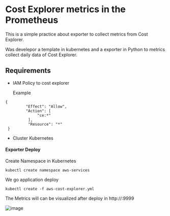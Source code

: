 # Cost Explorer metrics in the Prometheus
 This is a simple practice about exporter to collect metrics from Cost Explorer.
 
 Was develepor a template in kubernetes and a exporter in Python to metrics collect daily data of Cost Explorer.
 
 ## Requirements 
 * IAM Policy to cost explorer
 
   Example 
  ``` 
  {
           "Effect": "Allow",
           "Action": [
                "ce:*"
            ],
            "Resource": "*"
   } 
   ```
  * Cluster Kubernetes
  
  #### Exporter Deploy
  
  Create Namespace in Kubernetes 
  
  ``` kubectl create namespace aws-services ```
  
  We go application deploy
  
  ``` kubectl create -f aws-cost-explorer.yml ```
  
  The Metrics will can be visualized after deploy in http://<your-ip>:9999
  
  ![image](https://user-images.githubusercontent.com/23400555/190505888-b4d946a0-5ed3-4ade-b88b-95d5bd0da7da.png)
